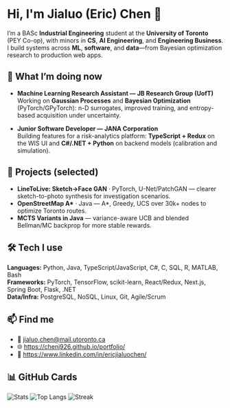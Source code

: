 # Hi, I'm Jialuo (Eric) Chen 👋

I’m a BASc **Industrial Engineering** student at the **University of Toronto** (PEY Co-op), with minors in **CS**, **AI Engineering**, and **Engineering Business**.  
I build systems across **ML**, **software**, and **data**—from Bayesian optimization research to production web apps.

## 🔬 What I’m doing now
- **Machine Learning Research Assistant — JB Research Group (UofT)**  
  Working on **Gaussian Processes** and **Bayesian Optimization** (PyTorch/GPyTorch): n-D surrogates, improved training, and entropy-based acquisition under uncertainty.

- **Junior Software Developer — JANA Corporation**  
  Building features for a risk-analytics platform: **TypeScript + Redux** on the WIS UI and **C#/.NET + Python** on backend models (calibration and simulation).

## 🧪 Projects (selected)
- **LineToLive: Sketch→Face GAN** · PyTorch, U-Net/PatchGAN — clearer sketch-to-photo synthesis for investigation scenarios.  
- **OpenStreetMap A\*** · Java — A\*, Greedy, UCS over 30k+ nodes to optimize Toronto routes.  
- **MCTS Variants in Java** — variance-aware UCB and blended Bellman/MC backprop for more stable rewards.

## 🛠 Tech I use
**Languages:** Python, Java, TypeScript/JavaScript, C#, C, SQL, R, MATLAB, Bash  
**Frameworks:** PyTorch, TensorFlow, scikit-learn, React/Redux, Next.js, Spring Boot, Flask, .NET  
**Data/Infra:** PostgreSQL, NoSQL, Linux, Git, Agile/Scrum

## 📫 Find me
- 📧 jialuo.chen@mail.utoronto.ca  
- 🌐 https://chenj926.github.io/portfolio/  
- 💼 https://www.linkedin.com/in/ericjialuochen/

## 📊 GitHub Cards
![Stats](https://github-readme-stats.vercel.app/api?username=chenj926&show_icons=true&count_private=true&include_all_commits=true&theme=radical)
![Top Langs](https://github-readme-stats.vercel.app/api/top-langs/?username=chenj926&layout=compact&langs_count=10&theme=radical)
![Streak](https://github-readme-streak-stats.herokuapp.com?user=chenj926&theme=radical)
